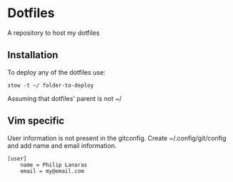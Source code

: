 # Dotfiles

A repository to host my dotfiles

## Installation

To deploy any of the dotfiles use:

```
stow -t ~/ folder-to-deploy
```

Assuming that dotfiles' parent is not ~/

## Vim specific

User information is not present in the gitconfig.
Create ~/.config/git/config and add name and email information.

```
[user]
	name = Philip Lanaras
	email = my@email.com
```
